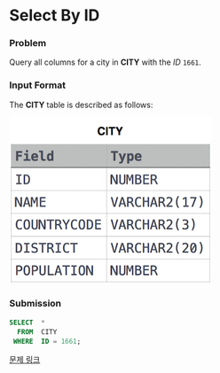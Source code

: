 # Select By ID

### Problem

Query all columns for a city in **CITY** with the *ID* `1661`.

### Input Format

The **CITY** table is described as follows:

![image.png](image.png)

### Submission

```sql
SELECT  *
  FROM  CITY
 WHERE  ID = 1661;
```
[문제 링크](https://www.hackerrank.com/challenges/select-by-id/problem?isFullScreen=true)